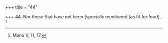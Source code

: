 +++
title = "44"

+++
44. Nor those that have not been (specially mentioned (as fit for food), [^30] 


[^30]:  Manu V, 11, 17.
